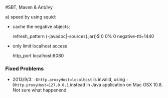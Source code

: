 #SBT, Maven & Ant/Ivy

a) speed by using squid:

- cache the negative objects;
    
    refresh_pattern (\-javadoc|\-sources(.jar))$    0   0% 0 negative-ttl=1440
    
- only limit localhost access

    http_port localhost:8080   
    

### Fixed Problems

- 2013/9/3: ```-Dhttp.proxyHost=localhost``` is invalid, using ```-Dhttp.proxyHost=127.0.0.1``` instead in Java application on Mac OSX 10.8.  Not sure what happenend.